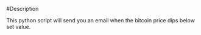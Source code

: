 #Description

This python script will send you an email when the bitcoin price dips below set value.
